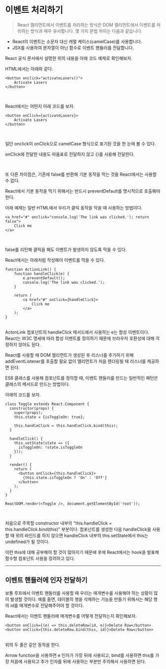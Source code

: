 # 이벤트 처리하기

> React 엘리먼트에서 이벤트를 처리하는 방식은 DOM 엘리먼트에서 이벤트를 처리하는 방식과 매우 유사합니다. 몇 가지 문법 차이는 다음과 같습니다.

- React의 이벤트는 소문자 대신 캐멀 케이스(camelCase)를 사용합니다.
- JSX를 사용하여 문자열이 아닌 함수로 이벤트 핸들러를 전달합니다.

React 공식 문서에서 설명한 위의 내용을 아래 코드 예제로 확인해보자.

HTML에서는 아래와 같다.

```
<button onclick="activateLasers()">
    Activate Lasers
</button>
```

<br>

React에서는 어떤지 아래 코드를 보자.

```
<button onClick={activateLasers}>
    Activate Lasers
</button>
```

<br>

일단 onclick이 onClick으로 camelCase 형식으로 표기된 것을 한 눈에 볼 수 있다.

onClick에 전달한 내용도 따옴표로 전달하지 않고 \{}를 사용해 전달한다.

<br>

또 다른 차이점은, 기존에 false를 반환해 기본 동작을 막는 것을 React에서는 사용할 수 없다.

React에서 기본 동작을 막기 위해서는 반드시 preventDefault를 명시적으로 호출해야 한다.

아래 예제는 일반 HTML에서 우리가 클릭 동작을 막을 때 사용하는 방법이다.

```
<a href="#" onclick="console.log('The link was clicked.'); return false">
    Click me
</a>
```

<br>

false를 리턴해 클릭을 해도 이벤트가 발생하지 않도록 막을 수 있다.

React에서는 아래처럼 작성해야 이벤트를 막을 수 있다.

```
function ActionLink() {
    function handleClick(e) {
        e.preventDefault();
        console.log('The link was clicked.');
    }

    return (
        <a href="#" onClick={handleClick}>
            Click me
        </a>
    );
}
```

<br>
ActonLink 컴포넌트의 handleClick 메서드에서 사용하는 e는 합성 이벤트이다. React는 W3C 명세에 따라 합성 이벤트를 정의하기 때문에 브라우저 호환성에 대해 걱정하지 않아도 된다.

React를 사용할 때 DOM 엘리먼트가 생성된 후 리스너를 추가하기 위해 addEventListener를 호출할 필요 없이 엘리먼트가 처음 렌더링될 때 리스너를 제공하면 된다.

ES6 클래스를 사용해 컴포넌트를 정의할 때, 이벤트 핸들러를 만드는 일반적인 패턴은 클래스의 메서드로 만드는 방법이다.

아래의 코드를 보자.

```
class Toggle extends React.Component {
  constructor(props) {
    super(props);
    this.state = {isToggleOn: true};

    this.handleClick = this.handleClick.bind(this);
  }

  handleClick() {
    this.setState(state => ({
      isToggleOn: !state.isToggleOn
    }));
  }

  render() {
    return (
      <button onClick={this.handleClick}>
        {this.state.isToggleOn ? 'On' : 'Off'}
      </button>
    );
  }
}

ReactDOM.render(<Toggle />, document.getElementById('root'));
```

<br>

처음으로 주목할 constructor 내부의 "this.handleClick = this.handleClick.bind(this)" 부분이다. 컴포넌트를 생성한 다음 handleClick을 사용할 때 위의 바인드를 하지 않으면 handleClick 내부의 this.setState에서 this는 undefined가 될 것이다.

이런 this에 대해 공부해야 할 것이 많아지기 때문에 후에 React에서는 hook을 발표해 함수형 컴포넌트 사용을 장려하고 있다.

<hr>

## 이벤트 핸들러에 인자 전달하기

보통 루프에서 이벤트 핸들러를 사용할 때 우리는 매개변수를 사용해야 하는 상황이 많이 발생할 것이다. 예를 들면, 테이블의 행을 삭제하는 기능을 만들기 위해서는 해당 행의 id를 매개변수로 전달해주어야 할 것이다.

React에서는 이벤트 핸들러에 매개변수를 어떻게 전달하는지 확인해보자.

```
<button onClick={(e) => this.deleteRow(id, e)}>Delete Row</button>
<button onClick={this.deleteRow.bind(this, id)}>Delete Row</button>
```

<br>
위의 두 줄은 같은 동작을 한다.

Arrow function을 사용하면 e 인자가 가장 뒤에 사용되고, bind를 사용하면 this를 가장 처음에 사용되고 추가 인자를 뒤에 사용하는 부분만 주의해서 사용하면 된다.
